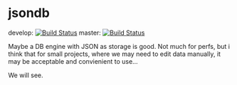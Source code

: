 # jsondb

develop: [![Build Status](https://travis-ci.org/paulollivier/jsondb.png?branch=develop)](https://travis-ci.org/paulollivier/jsondb)
master: [![Build Status](https://travis-ci.org/paulollivier/jsondb.png?branch=master)](https://travis-ci.org/paulollivier/jsondb)

Maybe a DB engine with JSON as storage is good. Not much for perfs, but i think that for small projects, where we may need to edit data manually, it may be acceptable and convienient to use...

We will see.
